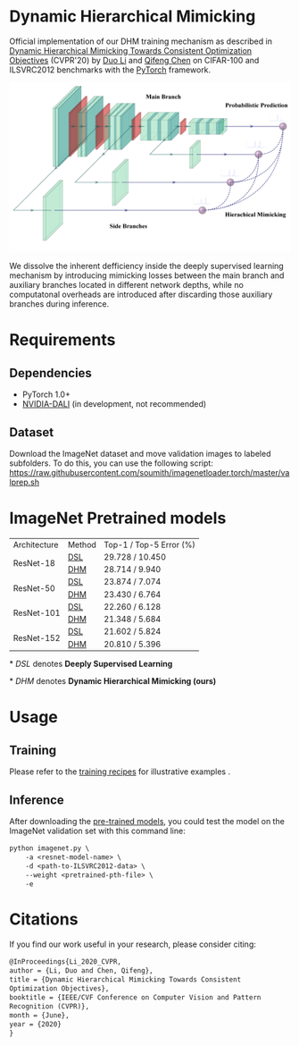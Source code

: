 # Dynamic Hierarchical Mimicking

Official implementation of our DHM training mechanism as described in [Dynamic Hierarchical Mimicking Towards Consistent Optimization Objectives](https://arxiv.org/abs/2003.10739) (CVPR'20) by [Duo Li](https://github.com/d-li14) and [Qifeng Chen](https://github.com/CQFIO) on CIFAR-100 and ILSVRC2012 benchmarks with the [PyTorch](https://pytorch.org/) framework.

<p align="center"><img src="fig/arch.png" width="600" /></p>

We dissolve the inherent defficiency inside the deeply supervised learning mechanism by introducing mimicking losses between the main branch and auxiliary branches located in different network depths, while no computatonal overheads are introduced after discarding those auxiliary branches during inference.

# Requirements
## Dependencies
* PyTorch 1.0+
* [NVIDIA-DALI](https://github.com/NVIDIA/DALI) (in development, not recommended)
## Dataset
Download the ImageNet dataset and move validation images to labeled subfolders.
To do this, you can use the following script: https://raw.githubusercontent.com/soumith/imagenetloader.torch/master/valprep.sh

# ImageNet Pretrained models
<table>
	<tr>
		<td>Architecture</td>
		<td>Method</td>
    <td>Top-1 / Top-5 Error (%)</td>
	</tr>
	<tr>
		<td rowspan="2">ResNet-18</td>
		<td><a href="https://hkustconnect-my.sharepoint.com/:u:/g/personal/dlibh_connect_ust_hk/EU9NEieZBB1Ktb9T8MobZ-ABKUjTaGv_lnG6b-geC3O7LA?e=eEfAb1">DSL</a></td>
		<td>29.728 / 10.450</td>
	</tr>
	<tr>
		<td><a href="https://hkustconnect-my.sharepoint.com/:u:/g/personal/dlibh_connect_ust_hk/Eaxq7mz5GMlJqEFQotYCvVQBBtoEJ06UIqHM6siY8VrfFA?e=N8Jebp">DHM</a></td>
		<td>28.714 / 9.940</td>
	</tr>
	<tr>
		<td rowspan="2">ResNet-50</td>
		<td><a href="https://hkustconnect-my.sharepoint.com/:u:/g/personal/dlibh_connect_ust_hk/EXP_tRBeaCFMiHczUS2Kf84Bco97hDPGTv6jkl9Wb-Answ?e=hJnd3E">DSL</a></td>
		<td>23.874 / 7.074</td>
	</tr>
	<tr>
		<td><a href="https://hkustconnect-my.sharepoint.com/:u:/g/personal/dlibh_connect_ust_hk/EZnzStUddRpKhS7fGxZ3EJkBibquoIgJaqGlq4PVTtug7Q?e=kfZsGG">DHM</a></td>
		<td>23.430 / 6.764</td>
	</tr>
	<tr>
		<td rowspan="2">ResNet-101</td>
		<td><a href="https://hkustconnect-my.sharepoint.com/:u:/g/personal/dlibh_connect_ust_hk/EfSsOTCWhVhFiM_GmnBc85EBlmJiy4x9SFEj_K411c5_DA?e=IEz4hq">DSL</a></td>
		<td>22.260 / 6.128</td>
	</tr>
	<tr>
		<td><a href="https://hkustconnect-my.sharepoint.com/:u:/g/personal/dlibh_connect_ust_hk/Ed3hCtX0EW5Dtq5SCwQbnIgBF8Saqsksjw7IPDecRUJAVQ?e=xr4Cim">DHM</a></td>
		<td>21.348 / 5.684</td>
	</tr>
	<tr>
		<td rowspan="2">ResNet-152</td>
		<td><a href="https://hkustconnect-my.sharepoint.com/:u:/g/personal/dlibh_connect_ust_hk/EY93Q0ToqlJEntNwRgHu_2sB_1Ld6YjBu1LHIO6Ye-CyOA?e=crwgcP">DSL</a></td>
		<td>21.602 / 5.824</td>
	</tr>
	<tr>
		<td><a href="https://hkustconnect-my.sharepoint.com/:u:/g/personal/dlibh_connect_ust_hk/EcyZgN3uW6FDmJinvVxwpYABg6SuvHZftctSdpK9024PKg?e=I3MHYM">DHM</a></td>
		<td>20.810 / 5.396</td>
	</tr>
</table>

\* *DSL* denotes **Deeply Supervised Learning**

\* *DHM* denotes **Dynamic Hierarchical Mimicking (ours)**

# Usage
## Training
Please refer to the [training recipes](https://github.com/d-li14/DHM/blob/master/TRAINING.md) for illustrative examples .

## Inference
After downloading the [pre-trained models](https://github.com/d-li14/DHM#imagenet-pretrained-models), you could test the model on the ImageNet validation set with this command line:
```shell
python imagenet.py \
    -a <resnet-model-name> \
    -d <path-to-ILSVRC2012-data> \
    --weight <pretrained-pth-file> \
    -e
```

# Citations
If you find our work useful in your research, please consider citing:
```
@InProceedings{Li_2020_CVPR,
author = {Li, Duo and Chen, Qifeng},
title = {Dynamic Hierarchical Mimicking Towards Consistent Optimization Objectives},
booktitle = {IEEE/CVF Conference on Computer Vision and Pattern Recognition (CVPR)},
month = {June},
year = {2020}
}
```

